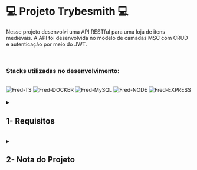 # :computer: Projeto Trybesmith :computer:

Nesse projeto desenvolvi uma API RESTful para uma loja de itens medievais. A API foi desenvolvida no modelo de camadas MSC com CRUD e autenticação por meio do JWT.

<br />

### Stacks utilizadas no desenvolvimento:
<div style="display: inline_block"><br>
  <img alt="Fred-TS" height="50" width="50" src="https://cdn.jsdelivr.net/gh/devicons/devicon/icons/typescript/typescript-original.svg" />
  <img alt="Fred-DOCKER" height="50" width="50" src="https://cdn.jsdelivr.net/gh/devicons/devicon/icons/docker/docker-plain.svg" />
  <img alt="Fred-MySQL" height="50" width="50" src="https://cdn.jsdelivr.net/gh/devicons/devicon/icons/mysql/mysql-original-wordmark.svg" />
  <img alt="Fred-NODE" height="50" width="50" src="https://cdn.jsdelivr.net/gh/devicons/devicon/icons/nodejs/nodejs-original.svg" />
  <img alt="Fred-EXPRESS" height="50" width="50" src="https://cdn.jsdelivr.net/gh/devicons/devicon/icons/express/express-original.svg" />
</div>

<br />

<details>
<summary>
  
## 1- Requisitos
  
</summary>

### 1. Crie um endpoint para o cadastro de produtos

### 2. Crie um endpoint para a listagem de produtos

### 3. Crie um endpoint para o cadastro de pessoas usuárias

### 4. Crie um endpoint para listar todos os pedidos

### 5. Crie um endpoint para o login de pessoas usuárias

### 6. Crie as validações dos produtos

### 7. Crie as validações para as pessoas usuárias

### 8. Crie um endpoint para o cadastro de um pedido

</details>
<br />

<details>
<summary>

## 2- Nota do Projeto

</summary>

## 100% :heavy_check_mark:

![Project-Trybesmith](https://raw.githubusercontent.com/FredericoTP/trybe-project-23-trybesmith/main/images/trybesmith.png)

</details>
<br />
